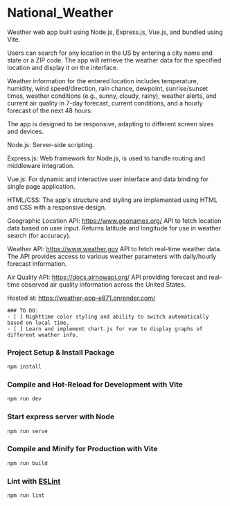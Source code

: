 # National_Weather

Weather web app built using Node.js, Express.js, Vue.js, and bundled using Vite.

Users can search for any location in the US by entering a city name and state or a ZIP code. The app will retrieve the weather data for the specified location and display it on the interface.

Weather information for the entered location includes temperature, humidity, wind speed/direction, rain chance, dewpoint, sunrise/sunset times, weather conditions (e.g., sunny, cloudy, rainy), weather alerts, and current air quality in 7-day forecast, current conditions, and a hourly forecast of the next 48 hours.

The app is designed to be responsive, adapting to different screen sizes and devices.

Node.js: Server-side scripting.

Express.js: Web framework for Node.js, is used to handle routing and middleware integration.

Vue.js: For dynamic and interactive user interface and data binding for single page application.

HTML/CSS: The app's structure and styling are implemented using HTML and CSS with a responsive design.

Geographic Location API: https://www.geonames.org/ API to fetch location data based on user input. Returns latitude and longitude for use in weather search (for accuracy).

Weather API: https://www.weather.gov API to fetch real-time weather data. The API provides access to various weather parameters with daily/hourly forecast information.

Air Quality API: https://docs.airnowapi.org/ API providing forecast and real-time observed air quality information across the United States.

Hosted at: https://weather-app-e871.onrender.com/ 

```[tasklist]
### TO DO: 
- [ ] Nighttime color styling and ability to switch automatically based on local time,
- [ ] Learn and implement chart.js for vue to display graphs of different weather info.
```

### Project Setup & Install Package

```sh
npm install
```

### Compile and Hot-Reload for Development with Vite

```sh
npm run dev
```

### Start express server with Node

```sh
npm run serve
```

### Compile and Minify for Production with Vite

```sh
npm run build
```

### Lint with [ESLint](https://eslint.org/)

```sh
npm run lint
```